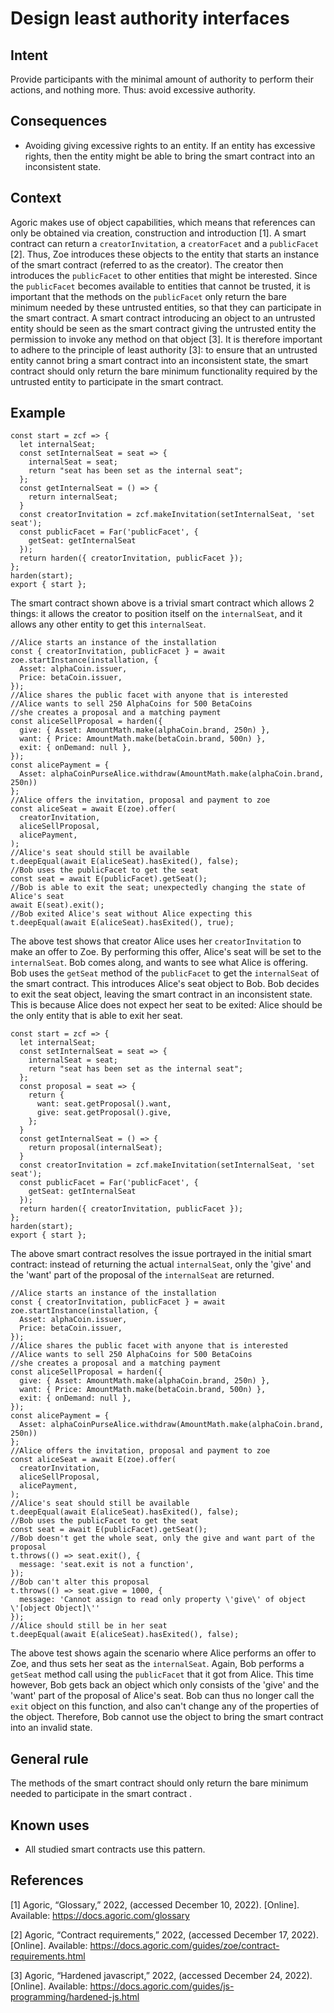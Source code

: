 # Design least authority interfaces

## Intent
Provide participants with the minimal amount of authority to perform their
actions, and nothing more. Thus: avoid excessive authority.

## Consequences
-   Avoiding giving excessive rights to an entity. If an entity has excessive rights, then the entity might be able to bring the smart contract into an inconsistent state.

## Context
Agoric makes use of object capabilities, which means that references can only be obtained via creation, construction and
introduction [1]. A smart contract can return a `creatorInvitation`, a `creatorFacet` and a `publicFacet` [2]. Thus, Zoe introduces these objects to the entity that starts an instance of the smart contract (referred to as the creator). The creator then introduces the `publicFacet` to other entities that might be interested. Since the `publicFacet` becomes available to entities that cannot be trusted, it is important that the methods on the `publicFacet` only return the bare minimum needed by these untrusted entities, so that they can participate in the smart contract. A smart contract introducing an object to an untrusted entity should be seen as the smart contract giving the untrusted entity the permission to invoke any method on that object [3]. It is therefore important to adhere to the principle of least authority [3]: to ensure that an untrusted entity cannot bring a smart contract into an inconsistent state, the smart contract should only return the bare minimum functionality required by the untrusted entity to participate in the smart contract.

## Example

```{.JavaScript}
const start = zcf => {
  let internalSeat;
  const setInternalSeat = seat => {
    internalSeat = seat;
    return "seat has been set as the internal seat";
  };
  const getInternalSeat = () => {
    return internalSeat;
  }
  const creatorInvitation = zcf.makeInvitation(setInternalSeat, 'set seat');
  const publicFacet = Far('publicFacet', {
    getSeat: getInternalSeat
  });
  return harden({ creatorInvitation, publicFacet });
};
harden(start);
export { start };
```

The smart contract shown above is a trivial smart contract which allows 2 things: it allows the creator to position itself on the `internalSeat`, and it allows any other entity to get this `internalSeat`.

``` {#avoidAbundantIntroductionTest .JavaScript language="JavaScript" caption="Bob can bring the smart contract into an inconsistent state" label="avoidAbundantIntroductionTest"}
//Alice starts an instance of the installation
const { creatorInvitation, publicFacet } = await zoe.startInstance(installation, {
  Asset: alphaCoin.issuer,
  Price: betaCoin.issuer,
});
//Alice shares the public facet with anyone that is interested
//Alice wants to sell 250 AlphaCoins for 500 BetaCoins
//she creates a proposal and a matching payment
const aliceSellProposal = harden({
  give: { Asset: AmountMath.make(alphaCoin.brand, 250n) },
  want: { Price: AmountMath.make(betaCoin.brand, 500n) },
  exit: { onDemand: null },
});
const alicePayment = { 
  Asset: alphaCoinPurseAlice.withdraw(AmountMath.make(alphaCoin.brand, 250n)) 
};
//Alice offers the invitation, proposal and payment to zoe
const aliceSeat = await E(zoe).offer(
  creatorInvitation,
  aliceSellProposal,
  alicePayment,
);
//Alice's seat should still be available
t.deepEqual(await E(aliceSeat).hasExited(), false);
//Bob uses the publicFacet to get the seat
const seat = await E(publicFacet).getSeat();
//Bob is able to exit the seat; unexpectedly changing the state of Alice's seat
await E(seat).exit();
//Bob exited Alice's seat without Alice expecting this
t.deepEqual(await E(aliceSeat).hasExited(), true);
```

The above test shows that creator Alice uses her `creatorInvitation` to make an offer to Zoe. By performing this offer, Alice's seat will be set to the `internalSeat`. Bob comes along, and wants to see what Alice is offering. Bob uses the `getSeat` method of the `publicFacet` to get the `internalSeat` of the smart contract. This introduces Alice's seat object to Bob. Bob decides to exit the seat object, leaving the smart contract in an inconsistent state. This is because Alice does not expect her seat to be exited: Alice should be the only entity that is able to exit her seat.

``` {.JavaScript}
const start = zcf => {
  let internalSeat;
  const setInternalSeat = seat => {
    internalSeat = seat;
    return "seat has been set as the internal seat";
  };
  const proposal = seat => {
    return {
      want: seat.getProposal().want,
      give: seat.getProposal().give,
    };
  }
  const getInternalSeat = () => {
    return proposal(internalSeat);
  }
  const creatorInvitation = zcf.makeInvitation(setInternalSeat, 'set seat');
  const publicFacet = Far('publicFacet', {
    getSeat: getInternalSeat
  });
  return harden({ creatorInvitation, publicFacet });
};
harden(start);
export { start };
```

The above smart contract resolves the issue portrayed in the initial smart contract: instead of returning the actual `internalSeat`, only the 'give' and the 'want' part of the proposal of the `internalSeat` are returned.

``` {.JavaScript}
//Alice starts an instance of the installation
const { creatorInvitation, publicFacet } = await zoe.startInstance(installation, {
  Asset: alphaCoin.issuer,
  Price: betaCoin.issuer,
});
//Alice shares the public facet with anyone that is interested
//Alice wants to sell 250 AlphaCoins for 500 BetaCoins
//she creates a proposal and a matching payment
const aliceSellProposal = harden({
  give: { Asset: AmountMath.make(alphaCoin.brand, 250n) },
  want: { Price: AmountMath.make(betaCoin.brand, 500n) },
  exit: { onDemand: null },
});
const alicePayment = { 
  Asset: alphaCoinPurseAlice.withdraw(AmountMath.make(alphaCoin.brand, 250n)) 
};
//Alice offers the invitation, proposal and payment to zoe
const aliceSeat = await E(zoe).offer(
  creatorInvitation,
  aliceSellProposal,
  alicePayment,
);
//Alice's seat should still be available
t.deepEqual(await E(aliceSeat).hasExited(), false);
//Bob uses the publicFacet to get the seat
const seat = await E(publicFacet).getSeat();
//Bob doesn't get the whole seat, only the give and want part of the proposal
t.throws(() => seat.exit(), {
  message: 'seat.exit is not a function',
});
//Bob can't alter this proposal
t.throws(() => seat.give = 1000, {
  message: 'Cannot assign to read only property \'give\' of object \'[object Object]\''
});
//Alice should still be in her seat
t.deepEqual(await E(aliceSeat).hasExited(), false);
```

The above test shows again the scenario where Alice performs an offer to Zoe, and thus sets her seat as the `internalSeat`. Again, Bob performs a `getSeat` method call using the `publicFacet` that it got from Alice. This time however, Bob gets back an object which only consists of the 'give' and the 'want' part of the proposal of Alice's seat. Bob can thus no longer call the `exit` object on this function, and also can't change any of the properties of the object. Therefore, Bob cannot use the object to bring the smart contract into an invalid state.

## General rule
The methods of the smart contract should only return the bare minimum needed to participate in the smart contract .

## Known uses
-   All studied smart contracts use this pattern.

## References
[1] Agoric, “Glossary,” 2022, (accessed December 10, 2022). [Online]. Available: https://docs.agoric.com/glossary

[2] Agoric, “Contract requirements,” 2022, (accessed December 17, 2022). [Online]. Available: https://docs.agoric.com/guides/zoe/contract-requirements.html

[3] Agoric, “Hardened javascript,” 2022, (accessed December 24, 2022). [Online]. Available: https://docs.agoric.com/guides/js-programming/hardened-js.html